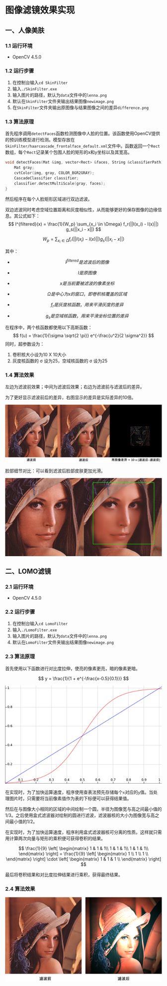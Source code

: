 # 图像滤镜效果实现

## 一、人像美肤

### 1.1 运行环境

- OpenCV 4.5.0



### 1.2 运行步骤

1. 在控制台输入``cd SkinFilter``
2. 输入``./SkinFilter.exe``
3. 输入图片的路径，默认为``data``文件中的``lenna.png``
4. 默认在``SkinFilter``文件夹输出结果图像``newimage.png``
5. 在``SkinFilter``文件夹输出原图像与结果图像之间的差异``difference.png``



### 1.3 算法原理

首先程序调用``detectFaces``函数检测图像中人脸的位置。该函数使用OpenCV提供的预训练模型进行检测。模型存放在``SkinFilter/haarcascade_frontalface_default.xml``文件中。函数返回一个``Rect``数组，每个``Rect``记录某个包围人脸的矩形的x和y坐标以及其宽高。

```c++
void detectFaces(Mat &img, vector<Rect> &faces, String &classifierPath) {
    Mat gray;
    cvtColor(img, gray, COLOR_BGR2GRAY);
    CascadeClassifier classifier;
    classifier.detectMultiScale(gray, faces);
}
```

然后程序在每个人脸矩形区域进行双边滤波。

双边滤波同时考虑空域位置距离和灰度相似性，从而能够更好的保存图像的边缘信息。其公式如下：
$$
I^{filtered}(x) = \frac{1}{W_p} \sum_{x_i \in \Omega} f_r(||I(x_i) - I(x)||) g_s(||x_i - x||)
$$

$$
W_p = \sum_{x_i \in \Omega}f_r(||I(x_i) - I(x)||) g_s(||x_i - x||)
$$

其中：

- $$
  I^{filtered} 是滤波后的图像
  $$

- $$
  I 是原图像
  $$

- $$
  x 是当前要被滤波的像素坐标
  $$

- $$
  \Omega 是中心为 x 的窗口，即卷积核覆盖的区域
  $$

- $$
  f_r 是灰度核函数，用来平滑灰度的差异
  $$

- $$
  g_s 是空域核函数，用来平滑坐标位置的差异
  $$

在程序中，两个核函数都使用以下高斯函数：
$$
f(u) = \frac{1}{\sigma \sqrt{2 \pi}} e^{-\frac{u^2}{2 \sigma^2}}
$$
同时，超参数设为：

1. 卷积核大小设为10 X 10大小
2. 灰度核函数的 σ 设为25，空域核函数的 σ 设为25



### 1.4 算法效果

左边为滤波前效果；中间为滤波后效果；右边为滤波前与滤波后的差异。

为了更好显示滤波前后的差异，右图显示的差异是实际差异的10倍。

![skinresult](Report/skinresult.png)

脸部细节对比：可以看到滤波后脸部皮肤更加光滑。

![skinresult](Report/skincompareresult.png)

## 二、LOMO滤镜

### 2.1 运行环境
- OpenCV 4.5.0



### 2.2 运行步骤

1. 在控制台输入``cd LomoFilter``
2. 输入``./LomoFilter.exe``
3. 输入图片的路径，默认为``data``文件中的``lenna.png``
4. 默认在``LomoFilter``文件夹输出结果图像``newimage.png``



### 2.3 算法原理

首先使用以下函数进行对比度拉伸，使亮的像素更亮，暗的像素更暗。

$$
y = \frac{1}{1 + e^{-\frac{x-0.5}{0.1}}}
$$

![lomofunc](Report/lomofunc.png)

在实现时，为了加快运算速度，程序使用查表法预先存储每个``x``对应的``y``值。当处理图片时，只需要将当前像素值作为表的下标便可以获得结果值。



然后在与图像大小相同的区域的中间绘制一个圆，半径为图像宽与高之间最小值的1/3。之后使用盒式滤波器对绘制的圆进行滤波，滤波器核的大小为图像宽与高之间最小值的1/2。

在实现时，为了加快运算速度，程序利用盒式滤波器核可分离的性质。这样就只需用计算两次向量与矩形的乘积便可获得卷积的结果。

$$
\frac{1}{9}
\left[
\begin{matrix}
1 & 1 & 1\\
1 & 1 & 1\\
1 & 1 & 1\\
\end{matrix}
\right]
= \frac{1}{9}
\left[
\begin{matrix}
1 \\
1 \\
1 \\
\end{matrix}
\right] 
\cdot
\left[
\begin{matrix}
1 & 1 & 1 \\
\end{matrix}
\right]
$$

最后将卷积结果和对比度拉伸结果进行乘积，获得最终结果。

### 2.4 算法效果

![lomoresult](Report/lomoresult.png)